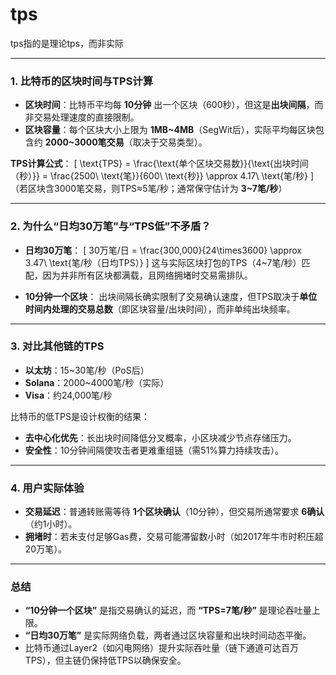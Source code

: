 # tps

tps指的是理论tps，而非实际

---

### **1. 比特币的区块时间与TPS计算**
- **区块时间**：比特币平均每 **10分钟** 出一个区块（600秒），但这是**出块间隔**，而非交易处理速度的直接限制。
- **区块容量**：每个区块大小上限为 **1MB~4MB**（SegWit后），实际平均每区块包含约 **2000~3000笔交易**（取决于交易类型）。

**TPS计算公式**：
\[
\text{TPS} = \frac{\text{单个区块交易数}}{\text{出块时间（秒）}} = \frac{2500\ \text{笔}}{600\ \text{秒}} \approx 4.17\ \text{笔/秒}
\]
（若区块含3000笔交易，则TPS≈5笔/秒；通常保守估计为 **3~7笔/秒**）

---

### **2. 为什么“日均30万笔”与“TPS低”不矛盾？**
- **日均30万笔**：
  \[
  30万笔/日 = \frac{300,000}{24\times3600} \approx 3.47\ \text{笔/秒（日均TPS）}
  \]
  这与实际区块打包的TPS（4~7笔/秒）匹配，因为并非所有区块都满载，且网络拥堵时交易需排队。

- **10分钟一个区块**：
  出块间隔长确实限制了交易确认速度，但TPS取决于**单位时间内处理的交易总数**（即区块容量/出块时间），而非单纯出块频率。

---

### **3. 对比其他链的TPS**
- **以太坊**：15~30笔/秒（PoS后）
- **Solana**：2000~4000笔/秒（实际）
- **Visa**：约24,000笔/秒

比特币的低TPS是设计权衡的结果：
- **去中心化优先**：长出块时间降低分叉概率，小区块减少节点存储压力。
- **安全性**：10分钟间隔使攻击者更难重组链（需51%算力持续攻击）。

---

### **4. 用户实际体验**
- **交易延迟**：普通转账需等待 **1个区块确认**（10分钟），但交易所通常要求 **6确认**（约1小时）。
- **拥堵时**：若未支付足够Gas费，交易可能滞留数小时（如2017年牛市时积压超20万笔）。

---

### **总结**
- **“10分钟一个区块”** 是指交易确认的延迟，而 **“TPS=7笔/秒”** 是理论吞吐量上限。
- **“日均30万笔”** 是实际网络负载，两者通过区块容量和出块时间动态平衡。
- 比特币通过Layer2（如闪电网络）提升实际吞吐量（链下通道可达百万TPS），但主链仍保持低TPS以确保安全。